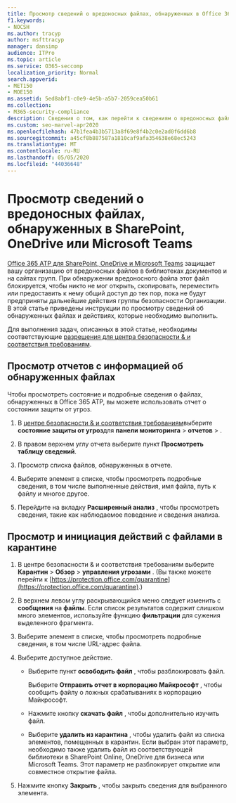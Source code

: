 ```yaml
---
title: Просмотр сведений о вредоносных файлах, обнаруженных в Office 365 ATP
f1.keywords:
- NOCSH
ms.author: tracyp
author: msfttracyp
manager: dansimp
audience: ITPro
ms.topic: article
ms.service: O365-seccomp
localization_priority: Normal
search.appverid:
- MET150
- MOE150
ms.assetid: 5ed8abf1-c0e9-4e5b-a5b7-2059cea50b61
ms.collection:
- M365-security-compliance
description: Сведения о том, как перейти к сведениям о вредоносных файлах, обнаруженных в SharePoint, OneDrive или Teams, а также о том, как выполнять действия с этими файлами.
ms.custom: seo-marvel-apr2020
ms.openlocfilehash: 47b1fea4b3b5713a8f69e8f4b2c0e2ad0f6dd6b8
ms.sourcegitcommit: a45cf8b887587a1810caf9afa354638e68ec5243
ms.translationtype: MT
ms.contentlocale: ru-RU
ms.lasthandoff: 05/05/2020
ms.locfileid: "44036648"
---
```

# <a name="view-information-about-malicious-files-detected-in-sharepoint-onedrive-or-microsoft-teams"></a>Просмотр сведений о вредоносных файлах, обнаруженных в SharePoint, OneDrive или Microsoft Teams

[Office 365 ATP для SharePoint, OneDrive и Microsoft Teams](atp-for-spo-odb-and-teams.md) защищает вашу организацию от вредоносных файлов в библиотеках документов и на сайтах групп. При обнаружении вредоносного файла этот файл блокируется, чтобы никто не мог открыть, скопировать, переместить или предоставить к нему общий доступ до тех пор, пока не будут предприняты дальнейшие действия группы безопасности Организации. В этой статье приведены инструкции по просмотру сведений об обнаруженных файлах и действиях, которые необходимо выполнить. 

Для выполнения задач, описанных в этой статье, необходимы соответствующие [разрешения для центра безопасности &amp; и соответствия требованиям](permissions-in-the-security-and-compliance-center.md). 
  
## <a name="view-reports-with-information-about-detected-files"></a>Просмотр отчетов с информацией об обнаруженных файлах

Чтобы просмотреть состояние и подробные сведения о файлах, обнаруженных в Office 365 ATP, вы можете использовать отчет о состоянии защиты от угроз.
  
1. В [центре безопасности &amp; и соответствия требованиям](https://protection.office.com)выберите **состояние защиты от угроз**для **панели мониторинга** \> **отчетов** \> .
    
2. В правом верхнем углу отчета выберите пункт **Просмотреть таблицу сведений**.
    
3. Просмотр списка файлов, обнаруженных в отчете.
    
4. Выберите элемент в списке, чтобы просмотреть подробные сведения, в том числе выполненные действия, имя файла, путь к файлу и многое другое.
    
5. Перейдите на вкладку **Расширенный анализ** , чтобы просмотреть сведения, такие как наблюдаемое поведение и сведения анализа. 
  
## <a name="view-and-take-action-on-files-in-quarantine"></a>Просмотр и инициация действий с файлами в карантине

1. В центре безопасности &amp; и соответствия требованиям выберите **Карантин** \> **Обзор** \> **управления угрозами** . (Вы также можете перейти к [https://protection.office.com/quarantine](https://protection.office.com/quarantine).)
    
2. В верхнем левом углу раскрывающийся меню следует изменить с **сообщения** на **файлы**. Если список результатов содержит слишком много элементов, используйте функцию **фильтрации** для сужения выделенного фрагмента.
    
3. Выберите элемент в списке, чтобы просмотреть подробные сведения, в том числе URL-адрес файла.
    
4. Выберите доступное действие.
    
    - Выберите пункт **освободить файл** , чтобы разблокировать файл. 

      Выберите **Отправить отчет в корпорацию Майкрософт** , чтобы сообщить файлу о ложных срабатываниях в корпорацию Майкрософт. 

    - Нажмите кнопку **скачать файл** , чтобы дополнительно изучить файл. 

    - Выберите **удалить из карантина** , чтобы удалить файл из списка элементов, помещенных в карантин. Если выбран этот параметр, необходимо также удалить файл из соответствующей библиотеки в SharePoint Online, OneDrive для бизнеса или Microsoft Teams. Этот параметр не разблокирует открытие или совместное открытие файла. 
    
5. Нажмите кнопку **Закрыть** , чтобы закрыть сведения для выбранного элемента. 
  
  


